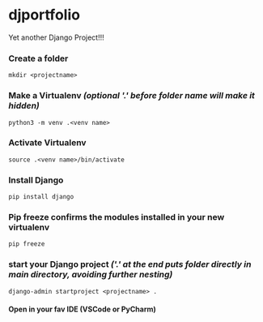 # djportfolio
Yet another Django Project!!!


### Create a folder
`mkdir <projectname>`
### Make a Virtualenv _(optional '.' before folder name will make it hidden)_
`python3 -m venv .<venv name>`
### Activate Virtualenv
`source .<venv name>/bin/activate`
### Install Django
`pip install django`
### Pip freeze confirms the modules installed in your new virtualenv
`pip freeze`
### start your Django project _('.' at the end puts folder directly in main directory, avoiding further nesting)_
`django-admin startproject <projectname> .`

#### Open in your fav IDE (VSCode or PyCharm)
